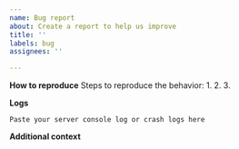 ```yaml
---
name: Bug report
about: Create a report to help us improve
title: ''
labels: bug
assignees: ''

---
```

<!--
First, make sure your latest essential plugin version.
If bug is alive, report here.
-->

**How to reproduce**
Steps to reproduce the behavior:
1.
2.
3.

**Logs**
```
Paste your server console log or crash logs here
```

**Additional context**
<!-- If you're using another plugin/mods in server, please write your server plugin/mod names. -->